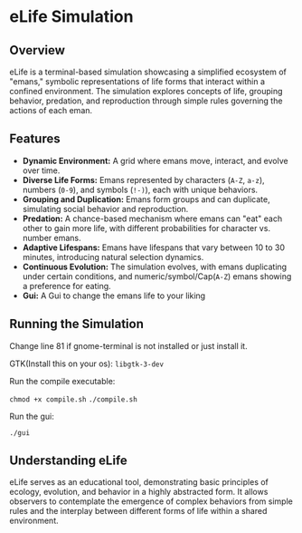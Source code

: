 # eLife Simulation

## Overview
eLife is a terminal-based simulation showcasing a simplified ecosystem of "emans," symbolic representations of life forms that interact within a confined environment. The simulation explores concepts of life, grouping behavior, predation, and reproduction through simple rules governing the actions of each eman.

## Features
- **Dynamic Environment:** A grid where emans move, interact, and evolve over time.
- **Diverse Life Forms:** Emans represented by characters (`A-Z`, `a-z`), numbers (`0-9`), and symbols (`!-)`), each with unique behaviors.
- **Grouping and Duplication:** Emans form groups and can duplicate, simulating social behavior and reproduction.
- **Predation:** A chance-based mechanism where emans can "eat" each other to gain more life, with different probabilities for character vs. number emans.
- **Adaptive Lifespans:** Emans have lifespans that vary between 10 to 30 minutes, introducing natural selection dynamics.
- **Continuous Evolution:** The simulation evolves, with emans duplicating under certain conditions, and numeric/symbol/Cap(`A-Z`) emans showing a preference for eating.
- **Gui:** A Gui to change the emans life to your liking

## Running the Simulation
Change line 81 if gnome-terminal is not installed or just install it. 

GTK(Install this on your os):
`libgtk-3-dev`

Run the compile executable:

`chmod +x compile.sh`
`./compile.sh`

Run the gui:

`./gui`

## Understanding eLife
eLife serves as an educational tool, demonstrating basic principles of ecology, evolution, and behavior in a highly abstracted form. It allows observers to contemplate the emergence of complex behaviors from simple rules and the interplay between different forms of life within a shared environment.

